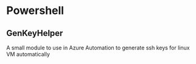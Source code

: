 # Powershell

## GenKeyHelper
A small  module to use in Azure Automation to generate ssh keys for linux VM automatically

